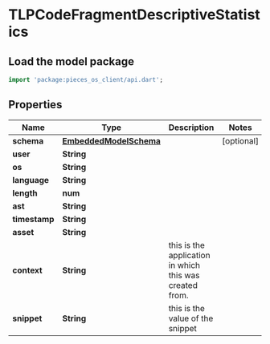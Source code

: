 # TLPCodeFragmentDescriptiveStatistics

## Load the model package
```dart
import 'package:pieces_os_client/api.dart';
```

## Properties
Name | Type | Description | Notes
------------ | ------------- | ------------- | -------------
**schema** | [**EmbeddedModelSchema**](EmbeddedModelSchema) |  | [optional] 
**user** | **String** |  | 
**os** | **String** |  | 
**language** | **String** |  | 
**length** | **num** |  | 
**ast** | **String** |  | 
**timestamp** | **String** |  | 
**asset** | **String** |  | 
**context** | **String** | this is the application in which this was created from. | 
**snippet** | **String** | this is the value of the snippet | 




